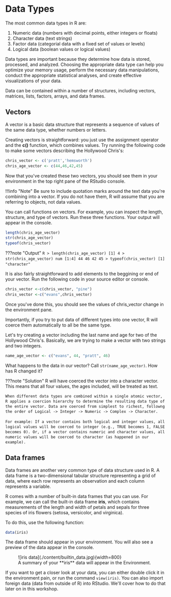 # Data Types

The most common data types in R are:

1. Numeric data (numbers with decimal points, either integers or floats)
2. Character data (text strings)
3. Factor data (categorial data with a fixed set of values or levels)
4. Logical data (boolean values or logical values)

Data types are important because they determine how data is stored, processed, and analyzed. Choosing the appropriate data type can help you optimize your memory usage, perform the necessary data manipulations, conduct the appropriate statistical analyses, and create effective visualizations of your data.

Data can be contained within a number of structures, including vectors, matrices, lists, factors, arrays, and data frames.

## Vectors 

A vector is a basic data structure that represents a sequence of values of the same data type, whether numbers or letters. 

Creating vectors is straightforward: you just use the assignment operator and the **c()** function, which combines values. Try running the following code to make some vectors describing the Hollywood Chris's:
```R
chris_vector <- c('pratt','hemsworth')
chris_age_vector <- c(44,46,42,45)
```
Now that you've created these two vectors, you should see them in your environment in the top right pane of the RStudio console.

!!!info "Note"
    Be sure to include quotation marks around the text data you're combining into a vector. If you do not have them, R will assume that you are referring to objects, not data values.

You can call functions on vectors. For example, you can inspect the length, structure, and type of vectors. Run these three functions. Your output will appear in the console.
```R
length(chris_age_vector)
str(chris_age_vector)
typeof(chris_vector)
```
???note "Output"
    ```R
    > length(chris_age_vector)
    [1] 4
    > str(chris_age_vector)
     num [1:4] 44 46 42 45
    > typeof(chris_vector)
    [1] "character"
    ```

It is also fairly straightforward to add elements to the beggining or end of your vector. Run the following code in your source editor or console.
```R
chris_vector <-c(chris_vector, "pine")
chris_vector <-c("evans",chris_vector)
```
Once you've done this, you should see the values of chris_vector change in the environment pane.

Importantly, if you try to put data of different types into one vector, R will coerce them automatically to all be the same type.

Let's try creating a vector including the last name and age for two of the Hollywood Chris's. Basically, we are trying to make a vector with two strings and two integers.
```R
name_age_vector <- c("evans", 44, "pratt", 46)
```
What happens to the data in our vector? Call `str(name_age_vector)`. How has R changed it? 

???note "Solution"
    R will have coerced the vector into a character vector. This means that all four values, the ages included, will be treated as text. 

    When different data types are combined within a single atomic vector, R applies a coercion hierarchy to determine the resulting data type of the entire vector. Data are coerced from simplest to richest, followng the order of Logical -> Integer -> Numeric -> Complex -> Character. 
    
    For example: If a vector contains both logical and integer values, all logical values will be coerced to integer (e.g., TRUE becomes 1, FALSE becomes 0). Or, if a vector contains numeric and character values, all numeric values will be coerced to character (as happened in our example).

## Data frames

Data frames are another very common type of data structure used in R. A data frame is a two-dimensional tabular structure representing a grid of data, where each row represents an observation and each column represents a variable. 

R comes with a number of built-in data frames that you can use. For example, we can call the built-in data frame **iris**, which contains measurements of the length and width of petals and sepals for three species of iris flowers (setosa, versicolor, and virginica).

To do this, use the following function:
```R
data(iris)
```
The data frame should appear in your environment. You will also see a preview of the data appear in the console. 

<figure markdown="span">
    ![iris data](./content/builtin_data.jpg){width=800}
    <figcaption>A summary of your **iris** data will appear in the Environment.</figcaption>
</figure>

If you want to get a closer look at your data, you can either double click it in the environment pain, or run the command `view(iris)`. You can also import foreign data (data from outside of R) into RStudio. We'll cover how to do that later on in this workshop. 